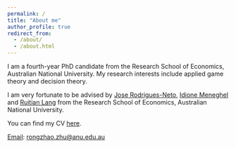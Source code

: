 ```yaml
---
permalink: /
title: "About me"
author_profile: true
redirect_from: 
  - /about/
  - /about.html
---
```


I am a fourth-year PhD candidate from the Research School of Economics, Australian National University. My research interests include applied game theory and decision theory.

I am very fortunate to be advised by [Jose Rodrigues-Neto](https://rse.anu.edu.au/about/staff-directory/associate-professor-jose-rodrigues-neto), [Idione Meneghel](https://rse.anu.edu.au/about/staff-directory/associate-professor-idione-meneghel) and [Ruitian Lang](https://rse.anu.edu.au/about/staff-directory/dr-ruitian-lang) from the Research School of Economics, Australian National University.

You can find my CV [here](.../assets/CV_RongzhaoZhu.pdf).

[Email](mailto:rongzhao.zhu@anu.edu.au): rongzhao.zhu@anu.edu.au



